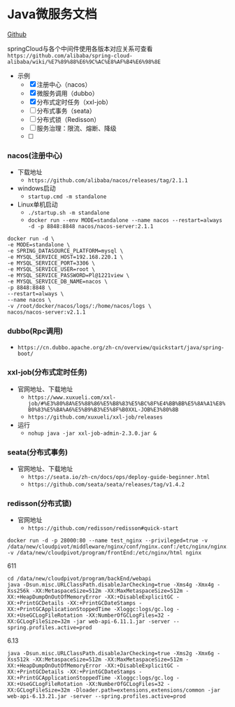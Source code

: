 # Java微服务文档
[Github](https://github.com/PTJ12/chain.git)

springCloud与各个中间件使用各版本对应关系可查看`https://github.com/alibaba/spring-cloud-alibaba/wiki/%E7%89%88%E6%9C%AC%E8%AF%B4%E6%98%8E`
+ 示例
  -[x] 注册中心（nacos）
  -[x] 微服务调用（dubbo）
  -[x] 分布式定时任务（xxl-job）
  -[ ] 分布式事务（seata）
  -[ ] 分布式锁（Redisson）
  -[ ] 服务治理：限流、熔断、降级
  -[ ] 

### nacos(注册中心)
+ 下载地址
  + `https://github.com/alibaba/nacos/releases/tag/2.1.1`
+ windows启动
  + `startup.cmd -m standalone`
+ Linux单机启动
  + `./startup.sh -m standalone`
  + `docker run --env MODE=standalone --name nacos --restart=always -d -p 8848:8848 nacos/nacos-server:2.1.1`
```shell
docker run -d \
-e MODE=standalone \
-e SPRING_DATASOURCE_PLATFORM=mysql \
-e MYSQL_SERVICE_HOST=192.168.220.1 \
-e MYSQL_SERVICE_PORT=3306 \
-e MYSQL_SERVICE_USER=root \
-e MYSQL_SERVICE_PASSWORD=Pl@1221view \
-e MYSQL_SERVICE_DB_NAME=nacos \
-p 8848:8848 \
--restart=always \
--name nacos \
-v /root/docker/nacos/logs/:/home/nacos/logs \
nacos/nacos-server:v2.1.1

```

### dubbo(Rpc调用)
+ `https://cn.dubbo.apache.org/zh-cn/overview/quickstart/java/spring-boot/`

### xxl-job(分布式定时任务)
+ 官网地址、下载地址
  + `https://www.xuxueli.com/xxl-job/#%E3%80%8A%E5%88%86%E5%B8%83%E5%BC%8F%E4%BB%BB%E5%8A%A1%E8%B0%83%E5%BA%A6%E5%B9%B3%E5%8F%B0XXL-JOB%E3%80%8B`
  + `https://github.com/xuxueli/xxl-job/releases`
+ 运行
  + `nohup java -jar xxl-job-admin-2.3.0.jar &`

### seata(分布式事务)
+ 官网地址、下载地址
  + `https://seata.io/zh-cn/docs/ops/deploy-guide-beginner.html`
  + `https://github.com/seata/seata/releases/tag/v1.4.2`

### redisson(分布式锁)
+ 官网地址
  + `https://github.com/redisson/redisson#quick-start`


```shell
docker run -d -p 28000:80 --name test_nginx --privileged=true -v /data/new/cloudpivot/middleware/nginx/conf/nginx.conf:/etc/nginx/nginx.conf -v /data/new/cloudpivot/program/frontEnd:/etc/nginx/html nginx
```

611
```shell
cd /data/new/cloudpivot/program/backEnd/webapi
java -Dsun.misc.URLClassPath.disableJarChecking=true -Xms4g -Xmx4g -Xss256k -XX:MetaspaceSize=512m -XX:MaxMetaspaceSize=512m -XX:+HeapDumpOnOutOfMemoryError -XX:+DisableExplicitGC -XX:+PrintGCDetails -XX:+PrintGCDateStamps -XX:+PrintGCApplicationStoppedTime -Xloggc:logs/gc.log -XX:+UseGCLogFileRotation -XX:NumberOfGCLogFiles=32 -XX:GCLogFileSize=32m -jar web-api-6.11.1.jar -server --spring.profiles.active=prod
```

6.13
```shell
java -Dsun.misc.URLClassPath.disableJarChecking=true -Xms2g -Xmx6g -Xss512k -XX:MetaspaceSize=512m -XX:MaxMetaspaceSize=512m -XX:+HeapDumpOnOutOfMemoryError -XX:+DisableExplicitGC -XX:+PrintGCDetails -XX:+PrintGCDateStamps -XX:+PrintGCApplicationStoppedTime -Xloggc:logs/gc.log -XX:+UseGCLogFileRotation -XX:NumberOfGCLogFiles=32 -XX:GCLogFileSize=32m -Dloader.path=extensions,extensions/common -jar web-api-6.13.21.jar -server --spring.profiles.active=prod
```